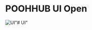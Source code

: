 # POOHHUB UI Open


![UI](https://cdn.discordapp.com/attachments/977050691627524096/1085844316737515581/image.png)"# UI" 
